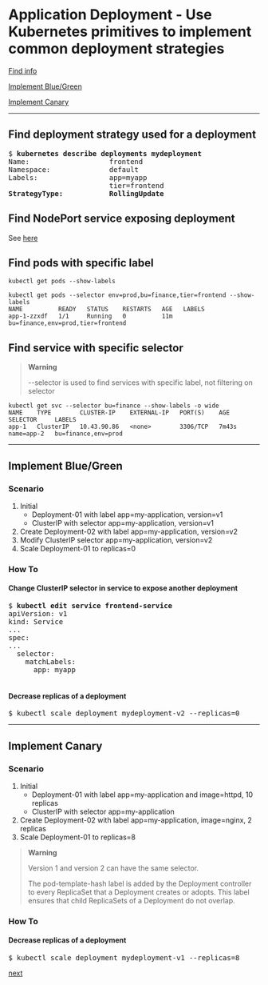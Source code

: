 
# Application Deployment - Use Kubernetes primitives to implement common deployment strategies 
[//]: # (source 07/Lab – Practice Test – Deployment strategies)

[Find info](#find-deployment-strategy-used-for-a-deployment)

[Implement Blue/Green](#implement-bluegreen)

[Implement Canary](#implement-canary)

---
## Find deployment strategy used for a deployment

<pre>
$ <b>kubernetes describe deployments mydeployment</b>
Name:                   frontend
Namespace:              default
Labels:                 app=myapp
                        tier=frontend
<b>StrategyType:           RollingUpdate</b>
</pre>


## Find NodePort service exposing deployment

See [here](../05-services-and-networking/02-troubleshoot-access-to-applications-via-services.md#find-nodeport-service-exposing-deployment)

## Find pods with specific label
[//]: # (source 04/Label and Selectors)

```
kubectl get pods --show-labels 
```

```
kubectl get pods --selector env=prod,bu=finance,tier=frontend --show-labels 
NAME          READY   STATUS    RESTARTS   AGE   LABELS
app-1-zzxdf   1/1     Running   0          11m   bu=finance,env=prod,tier=frontend
```

## Find service with specific selector

>**Warning**
>
> --selector is used to find services with specific label, not filtering on selector
> 

```
kubectl get svc --selector bu=finance --show-labels -o wide
NAME    TYPE        CLUSTER-IP    EXTERNAL-IP   PORT(S)    AGE     SELECTOR     LABELS
app-1   ClusterIP   10.43.90.86   <none>        3306/TCP   7m43s   name=app-2   bu=finance,env=prod
```

---

## Implement Blue/Green

### Scenario

1. Initial 
    - Deployment-01 with label app=my-application, version=v1
    - ClusterIP with selector app=my-application, version=v1
2. Create Deployment-02 with label app=my-application, version=v2
3. Modify ClusterIP selector app=my-application, version=v2
4. Scale Deployment-01 to replicas=0

### How To

#### Change ClusterIP selector in service to expose another deployment

<pre>
$ <b>kubectl edit service frontend-service </b>
apiVersion: v1
kind: Service
...
spec:
...
  selector:
    matchLabels:
      app: myapp

</pre>

#### Decrease replicas of a deployment

<pre>
$ kubectl scale deployment mydeployment-v2 --replicas=0
</pre>

---
## Implement Canary

### Scenario
1. Initial 
    - Deployment-01 with label app=my-application and image=httpd, 10 replicas
    - ClusterIP with selector app=my-application
2. Create Deployment-02 with label app=my-application, image=nginx, 2 replicas
4. Scale Deployment-01 to replicas=8


>**Warning**
>
>Version 1 and version 2 can have the same selector.
>
>The pod-template-hash label is added by the Deployment controller to every ReplicaSet that a Deployment creates or adopts.
>This label ensures that child ReplicaSets of a Deployment do not overlap. 

### How To

#### Decrease replicas of a deployment

<pre>
$ kubectl scale deployment mydeployment-v1 --replicas=8
</pre>

[next](./02-deployments-perform-rolling-updates.md)